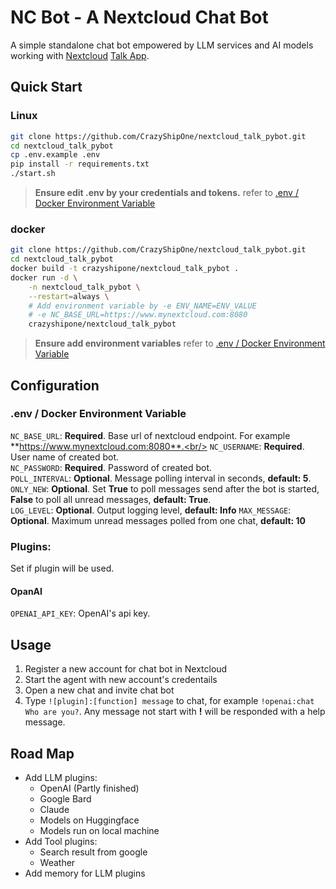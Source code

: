# NC Bot - A Nextcloud Chat Bot

A simple standalone chat bot empowered by LLM services and AI models working with [Nextcloud](https://nextcloud.com) [Talk App](https://nextcloud.com/talk/).

## Quick Start

### Linux

```bash
git clone https://github.com/CrazyShipOne/nextcloud_talk_pybot.git
cd nextcloud_talk_pybot
cp .env.example .env
pip install -r requirements.txt
./start.sh
```

> **Ensure edit .env by your credentials and tokens.**  refer to [.env / Docker Environment Variable](#envs)

### docker
```bash
git clone https://github.com/CrazyShipOne/nextcloud_talk_pybot.git
cd nextcloud_talk_pybot
docker build -t crazyshipone/nextcloud_talk_pybot .
docker run -d \
    -n nextcloud_talk_pybot \
    --restart=always \
    # Add environment variable by -e ENV_NAME=ENV_VALUE
    # -e NC_BASE_URL=https://www.mynextcloud.com:8080
    crazyshipone/nextcloud_talk_pybot
```

> **Ensure add environment variables** refer to [.env / Docker Environment Variable](#envs)

## Configuration

### <a name="envs"></a> .env / Docker Environment Variable

`NC_BASE_URL`: **Required**. Base url of nextcloud endpoint. For example **https://www.mynextcloud.com:8080**.<br/>
`NC_USERNAME`: **Required**. User name of created bot.<br/>
`NC_PASSWORD`: **Required**. Password of created bot.<br/>
`POLL_INTERVAL`: **Optional**. Message polling interval in seconds, **default: 5**.<br/>
`ONLY_NEW`: **Optional**. Set **True** to poll messages send after the bot is started, **False** to poll all unread messages, **default: True**.<br/>
`LOG_LEVEL`: **Optional**. Output logging level,  **default: Info**
`MAX_MESSAGE`: **Optional**. Maximum unread messages polled from one chat,  **default: 10**

### Plugins: 
Set if plugin will be used.

#### OpanAI
`OPENAI_API_KEY`: OpenAI's api key.


## Usage

1. Register a new account for chat bot in Nextcloud
2. Start the agent with new account's credentails
3. Open a new chat and invite chat bot
4. Type `![plugin]:[function] message` to chat, for example `!openai:chat Who are you?`. Any message not start with **!** will be responded with a help message.


## Road Map

* Add LLM plugins:
    * OpenAI (Partly finished)
    * Google Bard
    * Claude
    * Models on Huggingface
    * Models run on local machine
* Add Tool plugins:
    * Search result from google
    * Weather
* Add memory for LLM plugins
